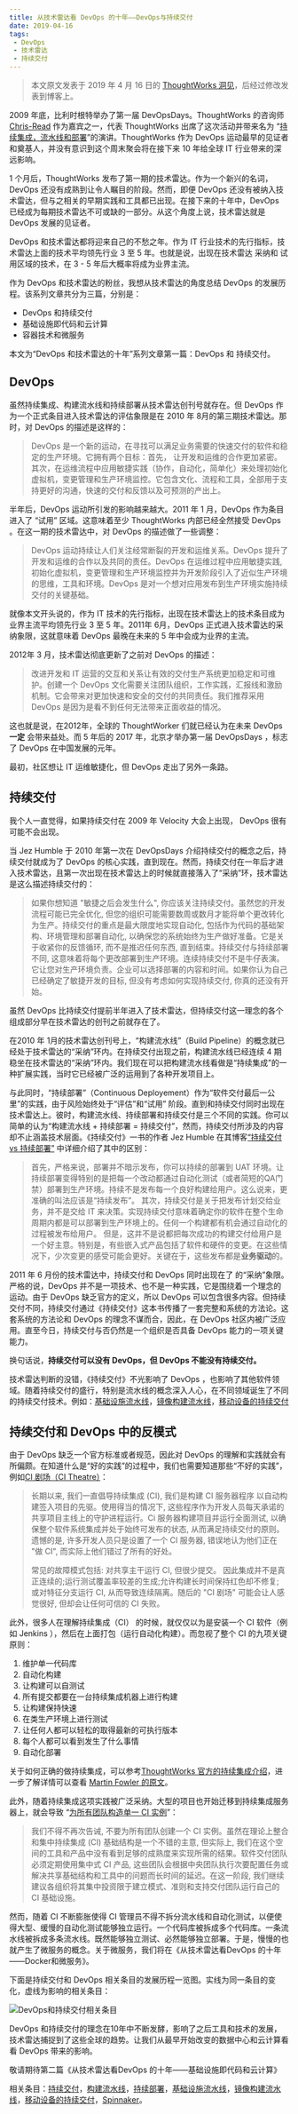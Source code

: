 ```yaml
---
title: 从技术雷达看 DevOps 的十年——DevOps与持续交付
date: 2019-04-16
tags: 
 - DevOps
 - 技术雷达
 - 持续交付
---
```


> 本文原文发表于 2019 年 4 月 16 日的 [ThoughtWorks 洞见](https://insights.thoughtworks.cn/devops-and-continuous-delivery/)，后经过修改发表到博客上。

2009 年底，比利时根特举办了第一届 DevOpsDays。ThoughtWorks 的咨询师[Chris-Read](https://blog.chris-read.net/) 作为嘉宾之一，代表 ThoughtWorks 出席了这次活动并带来名为 “[持续集成，流水线和部署](https://www.slideshare.net/ChristopherRead/continuous-integration-build-pipelines-and-continuous-deployment)”的演讲。ThoughtWorks 作为 DevOps 运动最早的见证者和奠基人，并没有意识到这个周末聚会将在接下来 10 年给全球 IT 行业带来的深远影响。

1 个月后，ThoughtWorks 发布了第一期的技术雷达。作为一个新兴的名词，DevOps 还没有成熟到让令人瞩目的阶段。然而，即便 DevOps 还没有被纳入技术雷达，但与之相关的早期实践和工具都已出现。在接下来的十年中，DevOps 已经成为每期技术雷达不可或缺的一部分。从这个角度上说，技术雷达就是 DevOps 发展的见证者。

DevOps 和技术雷达都将迎来自己的不愁之年。作为 IT 行业技术的先行指标，技术雷达上面的技术平均领先行业 3 至 5 年。也就是说，出现在技术雷达 采纳和 试用区域的技术，在 3 - 5 年后大概率将成为业界主流。

作为 DevOps 和技术雷达的粉丝，我想从技术雷达的角度总结 DevOps 的发展历程。该系列文章共分为三篇，分别是：

* DevOps 和持续交付
* 基础设施即代码和云计算
* 容器技术和微服务

本文为“DevOps 和技术雷达的十年”系列文章第一篇：DevOps 和 持续交付。

## DevOps

虽然持续集成、构建流水线和持续部署从技术雷达创刊号就存在。但 DevOps 作为一个正式条目进入技术雷达的评估象限是在 2010 年 8月的第三期技术雷达。那时，对 DevOps 的描述是这样的：

> DevOps 是一个新的运动，在寻找可以满足业务需要的快速交付的软件和稳定的生产环境。它拥有两个目标：首先， 让开发和运维的合作更加紧密。其次，在运维流程中应用敏捷实践（协作，自动化，简单化）来处理初始化虚拟机，变更管理和生产环境监控。它包含文化、流程和工具，全部用于支持更好的沟通，快速的交付和反馈以及可预测的产出上。

半年后，DevOps 运动所引发的影响越来越大。2011 年 1 月，DevOps 作为条目进入了 “试用” 区域。这意味着至少 ThoughtWorks 内部已经全然接受 DevOps 。在这一期的技术雷达中，对 DevOps 的描述做了一些调整：

> DevOps 运动持续让人们关注经常断裂的开发和运维关系。DevOps 提升了开发和运维的合作以及共同的责任。DevOps 在运维过程中应用敏捷实践, 初始化虚拟机，变更管理和生产环境监控并为开发阶段引入了近似生产环境的思维，工具和环境。DevOps 是对一个想对应用发布到生产环境实施持续交付的关键基础。

就像本文开头说的，作为 IT 技术的先行指标，出现在技术雷达上的技术条目成为业界主流平均领先行业 3 至 5 年。2011年 6月，DevOps 正式进入技术雷达的采纳象限，这就意味着 DevOps 最晚在未来的 5 年中会成为业界的主流。

2012年 3 月，技术雷达彻底更新了之前对 DevOps 的描述：

> 改进开发和 IT 运营的交互和关系让有效的交付生产系统更加稳定和可维护。创建一个 DevOps 文化需要关注团队组织，工作实践，汇报线和激励机制。它会带来对更加快速和安全的交付的共同责任。我们推荐采用 DevOps 是因为是看不到任何无法带来正面收益的情况。

这也就是说，在2012年，全球的 ThoughtWorker 们就已经认为在未来 DevOps **一定** 会带来益处。而 5 年后的 2017 年，北京才举办第一届 DevOpsDays ，标志了 DevOps 在中国发展的元年。

最初，社区想让 IT 运维敏捷化，但 DevOps 走出了另外一条路。

## 持续交付

我个人一直觉得，如果持续交付在 2009 年 Velocity 大会上出现， DevOps 很有可能不会出现。

当 Jez Humble 于 2010 年第一次在 DevOpsDays 介绍持续交付的概念之后，持续交付就成为了 DevOps 的核心实践，直到现在。然而，持续交付在一年后才进入技术雷达，且第一次出现在技术雷达上的时候就直接落入了“采纳”环，技术雷达是这么描述持续交付的：

> 如果你想知道 "敏捷之后会发生什么", 你应该关注持续交付。虽然您的开发流程可能已完全优化, 但您的组织可能需要数周或数月才能将单个更改转化为生产。持续交付的重点是最大限度地实现自动化, 包括作为代码的基础架构、环境管理和部署自动化, 以确保您的系统始终为生产做好准备。它是关于收紧你的反馈循环, 而不是推迟任何东西, 直到结束。持续交付与持续部署不同, 这意味着将每个更改部署到生产环境。连续持续交付不是牛仔表演。它让您对生产环境负责。企业可以选择部署的内容和时间。如果你认为自己已经确定了敏捷开发的目标, 但没有考虑如何实现持续交付, 你真的还没有开始。

虽然 DevOps 比持续交付提前半年进入了技术雷达，但持续交付这一理念的各个组成部分早在技术雷达的创刊之前就存在了。

在2010 年 1月的技术雷达创刊号上，“构建流水线”（Build Pipeline）的概念就已经处于技术雷达的“采纳”环内。在持续交付出现之前，构建流水线已经连续 4 期稳坐在技术雷达的“采纳”环内。我们现在可以把构建流水线看做是“持续集成”的一种扩展实践，当时它已经被广泛的运用到了各种开发项目上。

与此同时，“持续部署”（Continuous Deployement）作为“软件交付最后一公里”的实践，由于风险始终处于“评估”和“试用” 阶段。直到和持续交付同时出现在技术雷达上。彼时，构建流水线、持续部署和持续交付是三个不同的实践。你可以简单的认为“构建流水线 + 持续部署 = 持续交付”，然而，持续交付所涉及的内容却不止涵盖技术层面。《持续交付》一书的作者 Jez Humble 在其博客[“持续交付 vs 持续部署”](https://continuousdelivery.com/2010/08/continuous-delivery-vs-continuous-deployment/) 中详细介绍了其中的区别：

> 首先，严格来说，部署并不暗示发布，你可以持续的部署到 UAT 环境。让持续部署变得特别的是把每一个改动都通过自动化测试（或者简短的QA门禁）部署到生产环境。持续不是发布每一个良好构建给用户。这么说来，更准确的叫法应该是“持续发布”。
> 其次，持续交付是关于把发布计划交给业务，并不是交给 IT 来决策。实现持续交付意味着确定你的软件在整个生命周期内都是可以部署到生产环境上的。任何一个构建都有机会通过自动化的过程被发布给用户。
> 但是，这并不是说都把每次成功的构建交付给用户是一个好主意。特别是，有些嵌入式产品包括了软件和硬件的变更。在这些情况下，少次变更的感受可能会更好。关键在于，这些发布都是**业务驱动**的。

2011 年 6 月份的技术雷达中，持续交付和 DevOps 同时出现在了 的“采纳”象限。严格的说，DevOps 并不是一项技术、也不是一种实践，它是围绕着一个理念的运动。由于 DevOps 缺乏官方的定义，所以 DevOps 可以包含很多内容。但持续交付不同，持续交付通过《持续交付》这本书传播了一套完整和系统的方法论。这套系统的方法论和 DevOps 的理念不谋而合，因此，在 DevOps 社区内被广泛应用。直至今日，持续交付与否仍然是一个组织是否具备 DevOps 能力的一项关键能力。

换句话说，**持续交付可以没有 DevOps，但 DevOps 不能没有持续交付。**

技术雷达判断的没错，《持续交付》不光影响了 DevOps ，也影响了其他软件领域。随着持续交付的盛行，特别是流水线的概念深入人心，在不同领域诞生了不同的持续交付技术。例如：[基础设施流水线](https://www.thoughtworks.com/radar/techniques/pipelines-for-infrastructure-as-code)，[镜像构建流水线](https://www.thoughtworks.com/radar/techniques/machine-image-pipelines)，[移动设备的持续交付](https://www.thoughtworks.com/radar/techniques/continuous-delivery-for-mobile-devices)

## 持续交付和 DevOps 中的反模式

由于 DevOps 缺乏一个官方标准或者规范，因此对 DevOps 的理解和实践就会有所偏颇。在知道什么是“好的实践”的过程中，我们也需要知道那些“不好的实践”，例如[CI 剧场（CI Theatre）](https://www.thoughtworks.com/radar/techniques/ci-theatre)：

>长期以来, 我们一直倡导持续集成 (CI), 我们是构建 CI 服务器程序 以自动构建签入项目的先驱。使用得当的情况下, 这些程序作为开发人员每天承诺的共享项目主线上的守护进程运行。Ci 服务器构建项目并运行全面测试, 以确保整个软件系统集成并处于始终可发布的状态, 从而满足持续交付的原则。遗憾的是, 许多开发人员只是设置了一个 CI 服务器, 错误地认为他们正在 "做 CI", 而实际上他们错过了所有的好处。
>
>常见的故障模式包括: 对共享主干运行 CI, 但很少提交。 因此集成并不是真正连续的;运行测试覆盖率较差的生成;允许构建长时间保持红色却不修复; 或对特征分支运行 CI, 从而导致连续隔离。随后的 "CI 剧场" 可能会让人感觉很好, 但却会让任何可信的 CI 失败。

此外，很多人在理解持续集成（CI） 的时候，就仅仅以为是安装一个 CI 软件（例如 Jenkins ），然后在上面打包（运行自动化构建）。而忽视了整个 CI 的九项关键原则：

1. 维护单一代码库
2. 自动化构建
3. 让构建可以自测试
4. 所有提交都要在一台持续集成机器上进行构建
5. 让构建保持快速
6. 在类生产环境上进行测试
7. 让任何人都可以轻松的取得最新的可执行版本
8. 每个人都可以看到发生了什么事情
9. 自动化部署

关于如何正确的做持续集成，可以参考[ThoughtWorks 官方的持续集成介绍](https://www.thoughtworks.com/continuous-integration)，进一步了解详情可以查看 [Martin Fowler 的原文](https://martinfowler.com/articles/continuousIntegration.html)。

此外，随着持续集成这项实践被广泛采纳。大型的项目也开始迁移到持续集成服务器上，就会导致 “[为所有团队构造单一 CI 实例](https://www.thoughtworks.com/radar/techniques/a-single-ci-instance-for-all-teams)”：

>我们不得不再次告诫, 不要为所有团队创建一个 CI 实例。虽然在理论上整合和集中持续集成 (CI) 基础结构是一个不错的主意, 但实际上, 我们在这个空间的工具和产品中没有看到足够的成熟度来实现所需的结果。软件交付团队必须定期使用集中式 CI 产品, 这些团队会根据中央团队执行次要配置任务或解决共享基础结构和工具中的问题而长时间的延迟。在这一阶段, 我们继续建议各组织将其集中投资限于建立模式、准则和支持交付团队运行自己的 CI 基础设施。

然而，随着 CI 不断膨胀使得 CI 管理员不得不拆分流水线和自动化测试，以便使得大型、缓慢的自动化测试能够独立运行。一个代码库被拆成多个代码库。一条流水线被拆成多条流水线。既然能够独立测试、必然能够独立部署。于是，慢慢的也就产生了微服务的概念。关于微服务，我们将在《从技术雷达看DevOps 的十年——Docker和微服务》。

下面是持续交付和 DevOps 相关条目的发展历程一览图。实线为同一条目的变化，虚线为影响的相关条目：

![DevOps和持续交付相关条目](techradar-devops-and-cd.png)

DevOps 和持续交付的理念在10年中不断发酵，影响了之后工具和技术的发展，技术雷达捕捉到了这些全球的趋势。让我们从最早开始改变的数据中心和云计算看看 DevOps 带来的影响。

敬请期待第二篇《从技术雷达看DevOps 的十年——基础设施即代码和云计算》

相关条目：[持续交付](https://www.thoughtworks.com/radar/techniques/continuous-delivery-cd)，[构建流水线](https://www.thoughtworks.com/radar/techniques/build-pipelines)，[持续部署](https://www.thoughtworks.com/radar/techniques/continuous-deployment)，[基础设施流水线](https://www.thoughtworks.com/radar/techniques/pipelines-for-infrastructure-as-code)，[镜像构建流水线](https://www.thoughtworks.com/radar/techniques/machine-image-pipelines)，[移动设备的持续交付](https://www.thoughtworks.com/radar/techniques/continuous-delivery-for-mobile-devices)，[Spinnaker](https://www.thoughtworks.com/radar/tools/spinnaker)。
